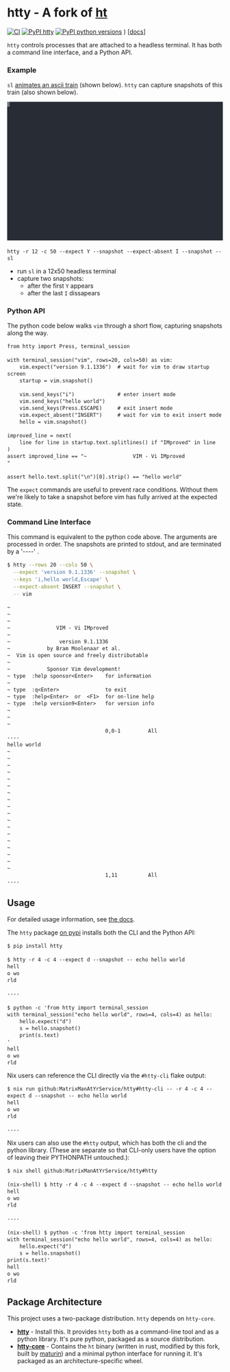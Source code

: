 # htty - A fork of [ht](https://github.com/andyk/ht)

[![CI](https://github.com/MatrixManAtYrService/htty/workflows/Test/badge.svg)](https://github.com/MatrixManAtYrService/htty/actions/workflows/tests.yml)
[![PyPI htty](https://img.shields.io/pypi/v/htty.svg)](https://pypi.org/project/htty/)
[![PyPI python versions](https://img.shields.io/pypi/pyversions/htty.svg)](https://pypi.org/project/htty/)
)
[[docs](https://img.shields.io/badge/docs)]

`htty` controls processes that are attached to a headless terminal.
It has both a command line interface, and a Python API.

### Example

`sl` [animates an ascii train](https://linuxcommandlibrary.com/man/sl) (shown below). `htty` can capture snapshots of this train (also shown below).

![animated ascii-art train](example.svg)

```
htty -r 12 -c 50 --expect Y --snapshot --expect-absent I --snapshot -- sl
```
- run `sl` in a 12x50 headless terminal
- capture two snapshots:
   - after the first `Y` appears
   - after the last `I` dissapears

### Python API

The python code below walks `vim` through a short flow, capturing snapshots along the way.

```python3
from htty import Press, terminal_session

with terminal_session("vim", rows=20, cols=50) as vim:
    vim.expect("version 9.1.1336")  # wait for vim to draw startup screen
    startup = vim.snapshot()

    vim.send_keys("i")              # enter insert mode
    vim.send_keys("hello world")
    vim.send_keys(Press.ESCAPE)     # exit insert mode
    vim.expect_absent("INSERT")     # wait for vim to exit insert mode
    hello = vim.snapshot()

improved_line = next(
    line for line in startup.text.splitlines() if "IMproved" in line
)
assert improved_line == "~               VIM - Vi IMproved                 "

assert hello.text.split("\n")[0].strip() == "hello world"
```

The `expect` commands are useful to prevent race conditions.
Without them we're likely to take a snapshot before vim has fully arrived at the expected state.

### Command Line Interface

This command is equivalent to the python code above.
The arguments are processed in order.
The snapshots are printed to stdout, and are terminated by a '----' .

```bash
$ htty --rows 20 --cols 50 \
  --expect 'version 9.1.1336' --snapshot \
  --keys 'i,hello world,Escape' \
  --expect-absent INSERT --snapshot \
  -- vim
```
```
~
~
~
~               VIM - Vi IMproved
~
~                version 9.1.1336
~            by Bram Moolenaar et al.
~  Vim is open source and freely distributable
~
~            Sponsor Vim development!
~ type  :help sponsor<Enter>    for information
~
~ type  :q<Enter>               to exit
~ type  :help<Enter>  or  <F1>  for on-line help
~ type  :help version9<Enter>   for version info
~
~
~
                                0,0-1         All
----
hello world
~
~
~
~
~
~
~
~
~
~
~
~
~
~
~
~
~
~
                                1,11          All
----
```

## Usage

For detailed usage information, see [the docs](https://matrixmanatyrservice.github.io/htty/htty.html).

The `htty` package [on pypi](https://pypi.org/project/htty/) installs both the CLI and the Python API:
```
$ pip install htty

$ htty -r 4 -c 4 --expect d --snapshot -- echo hello world
hell
o wo
rld

----

$ python -c 'from htty import terminal_session
with terminal_session("echo hello world", rows=4, cols=4) as hello:
    hello.expect("d")
    s = hello.snapshot()
    print(s.text)
'
hell
o wo
rld

```

Nix users can reference the CLI directly via the `#htty-cli` flake output:
```
$ nix run github:MatrixManAtYrService/htty#htty-cli -- -r 4 -c 4 --expect d --snapshot -- echo hello world
hell
o wo
rld

----
```

Nix users can also use the `#htty` output, which has both the cli and the python library. (These are separate so that CLI-only users have the option of leaving their PYTHONPATH untouched.):

```
$ nix shell github:MatrixManAtYrService/htty#htty

(nix-shell) $ htty -r 4 -c 4 --expect d --snapshot -- echo hello world
hell
o wo
rld

----

(nix-shell) $ python -c 'from htty import terminal_session
with terminal_session("echo hello world", rows=4, cols=4) as hello:
    hello.expect("d")
    s = hello.snapshot()
print(s.text)'
hell
o wo
rld

```

## Package Architecture

This project uses a two-package distribution. `htty` depends on `htty-core`.

- **[htty](htty/README.md)** - Install this. It provides `htty` both as a command-line tool and as a python library.  It's pure python, packaged as a source distribution.
- **[htty-core](htty-core/README.md)** - Contains the `ht` binary (written in rust, modified by this fork, built by [maturin](https://github.com/PyO3/maturin)) and a minimal python interface for running it.  It's packaged as an architecture-specific wheel.
